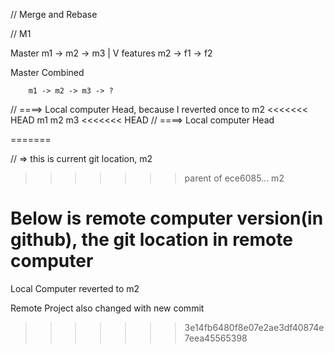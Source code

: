 // Merge and Rebase

// M1

Master  m1 -> m2 -> m3 
               |
               V
features       m2 -> f1 -> f2

Master Combined 

        m1 -> m2 -> m3 -> ?

// ====> Local computer Head, because I reverted once to m2 
<<<<<<< HEAD
m1
m2
m3
<<<<<<< HEAD
// ====> Local computer Head 

=======

// => this is current git location, m2 
>>>>>>> parent of ece6085... m2



Below is remote computer version(in github),
the git location in remote computer 
=======


Local Computer reverted to m2 

Remote Project also changed with new commit
>>>>>>> 3e14fb6480f8e07e2ae3df40874e7eea45565398
